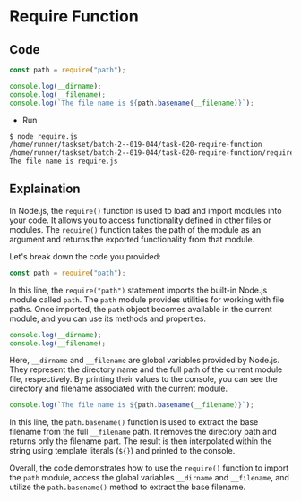 # Require Function

## Code

```javascript
const path = require("path");

console.log(__dirname);
console.log(__filename);
console.log(`The file name is ${path.basename(__filename)}`);
```

- Run

```bash
$ node require.js
/home/runner/taskset/batch-2--019-044/task-020-require-function
/home/runner/taskset/batch-2--019-044/task-020-require-function/require.js
The file name is require.js
```

## Explaination

In Node.js, the `require()` function is used to load and import modules into your code. It allows you to access functionality defined in other files or modules. The `require()` function takes the path of the module as an argument and returns the exported functionality from that module.

Let's break down the code you provided:

```javascript
const path = require("path");
```

In this line, the `require("path")` statement imports the built-in Node.js module called `path`. The `path` module provides utilities for working with file paths. Once imported, the `path` object becomes available in the current module, and you can use its methods and properties.

```javascript
console.log(__dirname);
console.log(__filename);
```

Here, `__dirname` and `__filename` are global variables provided by Node.js. They represent the directory name and the full path of the current module file, respectively. By printing their values to the console, you can see the directory and filename associated with the current module.

```javascript
console.log(`The file name is ${path.basename(__filename)}`);
```

In this line, the `path.basename()` function is used to extract the base filename from the full `__filename` path. It removes the directory path and returns only the filename part. The result is then interpolated within the string using template literals (`${}`) and printed to the console.

Overall, the code demonstrates how to use the `require()` function to import the `path` module, access the global variables `__dirname` and `__filename`, and utilize the `path.basename()` method to extract the base filename.
